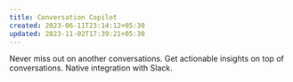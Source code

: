 ```yaml
---
title: Conversation Copilot
created: 2023-06-11T23:14:12+05:30
updated: 2023-11-02T17:39:21+05:30
---
```


Never miss out on another conversations.
Get actionable insights on top of conversations.
Native integration with Slack.